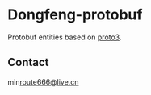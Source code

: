# Dongfeng-protobuf

Protobuf entities based on [proto3]("https://developers.google.com/protocol-buffers/docs/proto3").

## Contact

min<route666@live.cn>